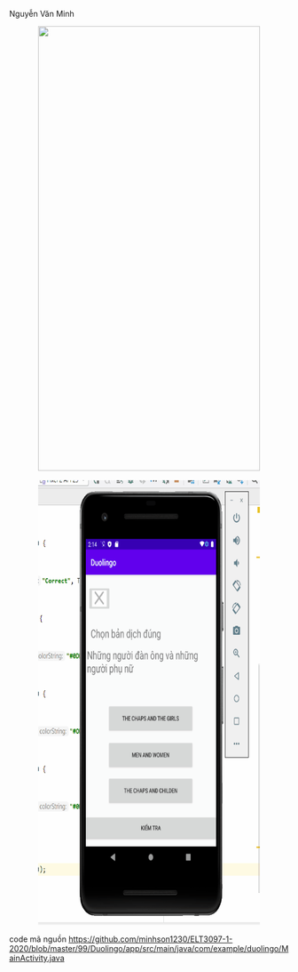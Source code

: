 Nguyễn Văn Minh 
<p align="center">
  <img width="400" height="800" src="https://github.com/truongtv02/ELT3097-1-2020/blob/master/TranVanTruong/truong.gif">
</p>
<p align="center">
<img width="400" height="800" src="https://github.com/minhson1230/ELT3097-1-2020/blob/master/99/NguyenVanMinh.gif
">
</p>


code mã nguồn https://github.com/minhson1230/ELT3097-1-2020/blob/master/99/Duolingo/app/src/main/java/com/example/duolingo/MainActivity.java
